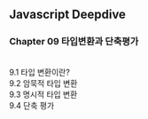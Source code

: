 ## Javascript Deepdive
### Chapter 09 타입변환과 단축평가
<br>
9.1 타입 변환이란? <br>
9.2 암묵적 타입 변환 <br>
9.3 명시적 타입 변환 <br>
9.4 단축 평가 <br>
